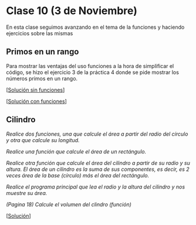# Clase 10 (3 de Noviembre)

En esta clase seguimos avanzando en el tema de la funciones y haciendo ejercicios sobre las mismas

## Primos en un rango

Para mostrar las ventajas del uso funciones a la hora de simplificar el código, se hizo el ejercicio 3 de la práctica 4 donde se pide mostrar los números primos en un rango.

[[Solución sin funciones](códigos/t4e03.primos1.py)]

[[Solución con funciones](códigos/t4e04.primos2.py)]

## Cilindro 

*Realice dos funciones, una que calcule el área a partir del radio del círculo y otra que calcule su longitud.*

*Realice una función que calcule el área de un rectángulo.*

*Realice otra función que calcule el área del cilindro a partir de su radio y su altura. El área de un cilindro es la suma de sus componentes, es decir, es 2 veces área de la base (círculo) más el área del rectángulo.*

*Realice el programa principal que lea el radio y la altura del cilindro y nos muestre su área.*

*(Pagina 18) Calcule el volumen del clindro (función)*

[[Solución](códigos/t4e05.cilindro.py)]
